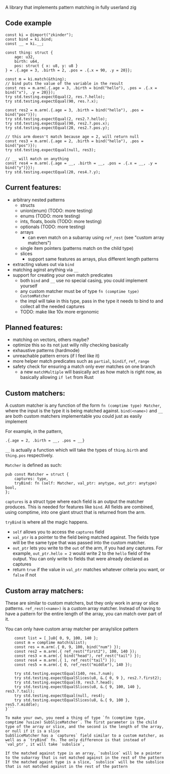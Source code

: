 A library that implements pattern matching in fully userland zig

## Code example
```zig
const ki = @import("zkinder");
const bind = ki.bind;
const __ = ki.__;

const thing: struct {
    age: u32,
    birth: u64,
    pos: struct { x: u8, y: u8 } 
} = .{.age = 3, .birth = 2, .pos = .{.x = 90, .y = 20}};

const m = ki.match(&thing);
// bind puts the value of the variable in the result
const res = m.arm(.{.age = 3, .birth = bind("hello"), .pos = .{.x = bind("x"), .y = 20}});
try std.testing.expectEqual(2, res.?.hello);
try std.testing.expectEqual(90, res.?.x);

const res2 = m.arm(.{.age = 3, .birth = bind("hello"), .pos = bind("pos")});
try std.testing.expectEqual(2, res2.?.hello);
try std.testing.expectEqual(90, res2.?.pos.x);
try std.testing.expectEqual(20, res2.?.pos.y);

// this arm doesn't match because age = 2, will return null
const res3 = m.arm(.{.age = 2, .birth = bind("hello"), .pos = bind("pos")});
try std.testing.expectEqual(null, res3);

// __ will match on anything
const res4 = m.arm(.{.age = __, .birth = __, .pos = .{.x = __, .y = bind("y")}});
try std.testing.expectEqual(20, res4.?.y);
```
## Current features:
- arbitrary nested patterns
  - structs
  - union(enum) (TODO: more testing)
  - enums (TODO: more testing)
  - ints, floats, bools (TODO: more testing)
  - optionals (TODO: more testing)
  - arrays
    - can even match on a subarray using `ref_rest` (see "custom array matchers")
  - single item pointers (patterns match on the child type)
  - slices
    - support same features as arrays, plus different length patterns
- extracting values out via `bind`
- matching aginst anything via `__`
- support for creating your own match predicates
  - both `bind` and `__` use no special casing, you could implement yourself
  - any custom matcher must be of type `fn (comptime type) CustomMatcher`
  - the impl will take in this type, pass in the type it needs to bind to and collect all the needed captures
  - TODO: make like 10x more ergonomic
## Planned features:
- matching on vectors, others maybe?
- optimize this so its not just willy nilly checking basically
- exhaustive patterns (hardmode)
- unreachable pattern errors (if I feel like it)
- more helper match predicates such as `partial`, `bindif`, `ref`, `range`
- safety check for ensuring a match only ever matches on one branch
  - a new `matchMultiple` will basically act as how match is right now, as basically allowing `if let` from Rust

## Custom matchers:
A custom matcher is any function of the form `fn (comptime type) Matcher`, where the input is the type it is being matched against. `bind(<name>)` and `__` are both custom matchers implementable you could just as easily implement

For example, in the pattern,

`.{.age = 2, .birth = __, .pos = __}`

`__` is actually a function which will take the types of `thing.birth` and `thing.pos` respectively. 

`Matcher` is defined as such:
```zig
pub const Matcher = struct {
    captures: type,
    tryBind: fn (self: Matcher, val_ptr: anytype, out_ptr: anytype) bool,
};
```
`captures` is a struct type where each field is an output the matcher produces. This is needed for features like `bind`. All fields are combined, using comptime, into one giant struct that is returned from the arm.

`tryBind` is where all the magic happens.
- `self` allows you to access the `captures` field
- `val_ptr` is a pointer to the field being matched against. The fields type will be the same type that was passed into the custom matcher.
- `out_ptr` lets you write to the `out` of the arm, if you had any captures. For example, `out_ptr.hello = 2` would write 2 to the `hello` field of the output. You can only write to fields that were already declared as captures
- return `true` if the value in `val_ptr` matches whatever criteria you want, or `false` if not

## Custom array matchers:
These are similar to custom matchers, but they only work in array or slice patterns. `ref_rest(<name>)` is a custom array matcher. Instead of having to have a pattern for the entire length of the array, you can match over part of it.

You can only have custom array matcher per array/slice pattern

```test "match: arrays" {
    const list = [_]u8{ 0, 9, 100, 140 };
    const m = comptime match(&list);
    const res = m.arm(.{ 0, 9, 100, bind("num") });
    const res2 = m.arm(.{ ref_rest("first2"), 100, 140 });
    const res3 = m.arm(.{ bind("head"), ref_rest("tail") });
    const res4 = m.arm(.{ 1, ref_rest("tail") });
    const res5 = m.arm(.{ 0, ref_rest("middle"), 140 });

    try std.testing.expectEqual(140, res.?.num);
    try std.testing.expectEqualSlices(u8, &.{ 0, 9 }, res2.?.first2);
    try std.testing.expectEqual(0, res3.?.head);
    try std.testing.expectEqualSlices(u8, &.{ 9, 100, 140 }, res3.?.tail);
    try std.testing.expectEqual(null, res4);
    try std.testing.expectEqualSlices(u8, &.{ 9, 100 }, res5.?.middle);
}```

To make your own, you need a thing of type `fn (comptime type, comptime ?usize) SubSliceMatcher`. The first parameter is the child type of the array or slice, and the second is the length of the array, or null if it is a slice
SubSliceMatcher has a `captures` field similar to a custom matcher, as well as a `tryBind` fn. The only difference is that instead of `val_ptr`, it will take `subslice`,

If the matched against type is an array, `subslice` will be a pointer to the subarray that is not matched against in the rest of the pattern
If the matched againt type is a slice, `subslice` will be the subslice that is not matched against in the rest of the pattern

